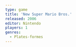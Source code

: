 ```yaml
---
type: game
title: 'New Super Mario Bros.'
released: 2006
editor: Nintendo
players: 1
genres:
  - Plates-formes
---
```

